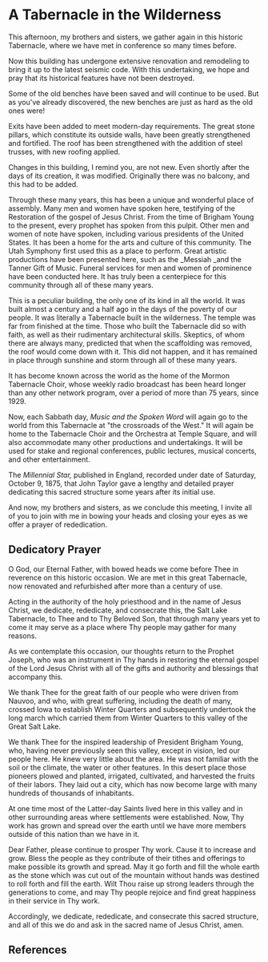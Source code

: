 # A Tabernacle in the Wilderness

This afternoon, my brothers and sisters, we gather again in this historic
Tabernacle, where we have met in conference so many times before.

Now this building has undergone extensive renovation and remodeling to bring
it up to the latest seismic code. With this undertaking, we hope and pray that
its historical features have not been destroyed.

Some of the old benches have been saved and will continue to be used. But as
you've already discovered, the new benches are just as hard as the old ones
were!

Exits have been added to meet modern-day requirements. The great stone
pillars, which constitute its outside walls, have been greatly strengthened
and fortified. The roof has been strengthened with the addition of steel
trusses, with new roofing applied.

Changes in this building, I remind you, are not new. Even shortly after the
days of its creation, it was modified. Originally there was no balcony, and
this had to be added.

Through these many years, this has been a unique and wonderful place of
assembly. Many men and women have spoken here, testifying of the Restoration
of the gospel of Jesus Christ. From the time of Brigham Young to the present,
every prophet has spoken from this pulpit. Other men and women of note have
spoken, including various presidents of the United States. It has been a home
for the arts and culture of this community. The Utah Symphony first used this
as a place to perform. Great artistic productions have been presented here,
such as the _Messiah _and the Tanner Gift of Music. Funeral services for men
and women of prominence have been conducted here. It has truly been a
centerpiece for this community through all of these many years.

This is a peculiar building, the only one of its kind in all the world. It was
built almost a century and a half ago in the days of the poverty of our
people. It was literally a Tabernacle built in the wilderness. The temple was
far from finished at the time. Those who built the Tabernacle did so with
faith, as well as their rudimentary architectural skills. Skeptics, of whom
there are always many, predicted that when the scaffolding was removed, the
roof would come down with it. This did not happen, and it has remained in
place through sunshine and storm through all of these many years.

It has become known across the world as the home of the Mormon Tabernacle
Choir, whose weekly radio broadcast has been heard longer than any other
network program, over a period of more than 75 years, since 1929.

Now, each Sabbath day, _Music and the Spoken Word_ will again go to the world
from this Tabernacle at "the crossroads of the West." It will again be home to
the Tabernacle Choir and the Orchestra at Temple Square, and will also
accommodate many other productions and undertakings. It will be used for stake
and regional conferences, public lectures, musical concerts, and other
entertainment.

The _Millennial Star,_ published in England, recorded under date of Saturday,
October 9, 1875, that John Taylor gave a lengthy and detailed prayer
dedicating this sacred structure some years after its initial use.

And now, my brothers and sisters, as we conclude this meeting, I invite all of
you to join with me in bowing your heads and closing your eyes as we offer a
prayer of rededication.

## Dedicatory Prayer

O God, our Eternal Father, with bowed heads we come before Thee in reverence
on this historic occasion. We are met in this great Tabernacle, now renovated
and refurbished after more than a century of use.

Acting in the authority of the holy priesthood and in the name of Jesus
Christ, we dedicate, rededicate, and consecrate this, the Salt Lake
Tabernacle, to Thee and to Thy Beloved Son, that through many years yet to
come it may serve as a place where Thy people may gather for many reasons.

As we contemplate this occasion, our thoughts return to the Prophet Joseph,
who was an instrument in Thy hands in restoring the eternal gospel of the Lord
Jesus Christ with all of the gifts and authority and blessings that accompany
this.

We thank Thee for the great faith of our people who were driven from Nauvoo,
and who, with great suffering, including the death of many, crossed Iowa to
establish Winter Quarters and subsequently undertook the long march which
carried them from Winter Quarters to this valley of the Great Salt Lake.

We thank Thee for the inspired leadership of President Brigham Young, who,
having never previously seen this valley, except in vision, led our people
here. He knew very little about the area. He was not familiar with the soil or
the climate, the water or other features. In this desert place those pioneers
plowed and planted, irrigated, cultivated, and harvested the fruits of their
labors. They laid out a city, which has now become large with many hundreds of
thousands of inhabitants.

At one time most of the Latter-day Saints lived here in this valley and in
other surrounding areas where settlements were established. Now, Thy work has
grown and spread over the earth until we have more members outside of this
nation than we have in it.

Dear Father, please continue to prosper Thy work. Cause it to increase and
grow. Bless the people as they contribute of their tithes and offerings to
make possible its growth and spread. May it go forth and fill the whole earth
as the stone which was cut out of the mountain without hands was destined to
roll forth and fill the earth. Wilt Thou raise up strong leaders through the
generations to come, and may Thy people rejoice and find great happiness in
their service in Thy work.

Accordingly, we dedicate, rededicate, and consecrate this sacred structure,
and all of this we do and ask in the sacred name of Jesus Christ, amen.

## References

